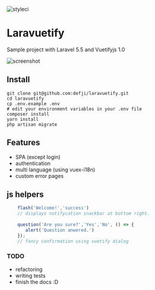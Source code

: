 

![styleci](https://styleci.io/repos/117820317/shield?branch=master)

# Laravuetify

Sample project with Laravel 5.5 and Vuetifyjs 1.0


![screenshot](https://image.prntscr.com/image/84NGUGtGSXqHf0BrDY8xtw.png)


## Install 
```shell
git clone git@github.com:defji/laravuetify.git
cd laravuetify
cp .env.example .env 
# edit your environment variables in your .env file 
composer install
yarn install
php artisan migrate
```

## Features
* SPA (except login)
* authentication
* multi language (using vuex-i18n) 
* custom error pages

## js helpers 
```javascript
    flash('Welcome!','success')
    // displays notifycation snackbar at bottom right.
    
    question('Are you sure?','Yes','No', () => {
       alert('Question anwered.') 
    });
    // fancy confirmation using vuetify dialog
```


### TODO
- refactoring
- writing tests 
- finish the docs :D

